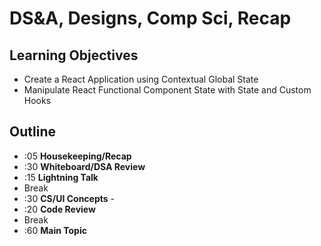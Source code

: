 #  DS&A, Designs, Comp Sci, Recap

## Learning Objectives

* Create a React Application using Contextual Global State
* Manipulate React Functional Component State with State and Custom Hooks

## Outline
* :05 **Housekeeping/Recap**
* :30 **Whiteboard/DSA Review**
* :15 **Lightning Talk**
* Break
* :30 **CS/UI Concepts** -
* :20 **Code Review**
* Break
* :60 **Main Topic**


